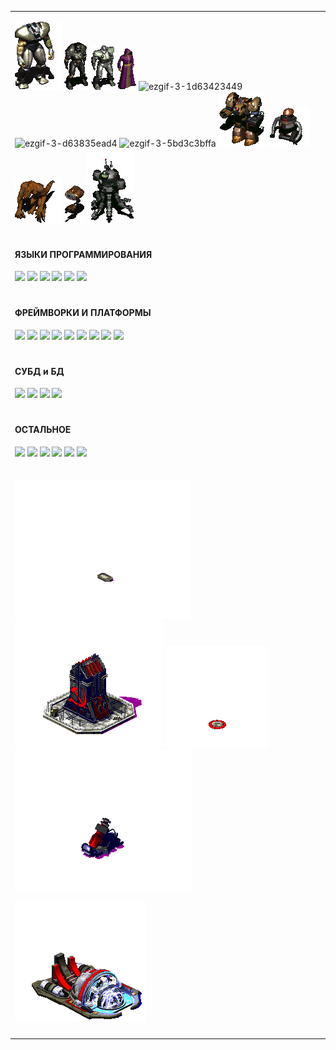 <table>
<tr>
<td>

  
![](https://github.com/XrestRus/XrestRus/blob/main/asset/Frank%20Horrigan%20Fallout2.gif) 
![](https://github.com/XrestRus/XrestRus/blob/main/asset/a-a-1.gif) 
![](https://github.com/XrestRus/XrestRus/blob/main/asset/a-a-3.gif)
![](https://github.com/XrestRus/XrestRus/blob/main/asset/a-a-2.gif) 
![ezgif-3-1d63423449](https://user-images.githubusercontent.com/52876110/147875533-b68c1855-1843-4476-8959-7d4af8f4cc32.gif)
![ezgif-3-d63835ead4](https://user-images.githubusercontent.com/52876110/147875537-abc5a32f-01f0-48a0-9a5b-69dbfda3434d.gif)
![ezgif-3-5bd3c3bffa](https://user-images.githubusercontent.com/52876110/147875545-be3af6bb-5db2-4011-b616-9b784f5b0cfc.gif)
![](https://github.com/XrestRus/XrestRus/blob/main/asset/r-a-2.gif)
![](https://github.com/XrestRus/XrestRus/blob/main/asset/r-a-3.gif)
![](https://github.com/XrestRus/XrestRus/blob/main/asset/a-a-5-m.gif) 
![](https://github.com/XrestRus/XrestRus/blob/main/asset/r-a-4-m.gif) 
![](https://github.com/XrestRus/XrestRus/blob/main/asset/r-a-1.gif) 
  
</td>

<!---
<td>
  
![Top Langs](https://github-readme-stats.vercel.app/api/top-langs/?username=XrestRus&layout=compact&langs_count=20)

</td>
-->

</tr>

<!---
<tr>
  <td>

<img src="https://github.com/XrestRus/XrestRus/raw/main/asset/1.webp" alt="" style="max-width: 100%; height:100px">
<img src="https://github.com/XrestRus/XrestRus/raw/main/asset/2.gif" alt="" style="max-width: 100%; height:100px">
<img src="https://github.com/XrestRus/XrestRus/raw/main/asset/3.gif" alt="" style="max-width: 100%; height:100px">

  </td>
</tr>
-->

<tr>
<td colspan="2">

<h4>ЯЗЫКИ ПРОГРАММИРОВАНИЯ</h4>
  
![](https://img.shields.io/badge/-typescript-%23C21325?style=for-the-badge&color=black&logo=typescript)
![](https://img.shields.io/badge/-javascript-%23C21325?style=for-the-badge&color=black&logo=javascript)
![](https://img.shields.io/badge/-php-%23C21325?style=for-the-badge&color=black&logo=php)
![](https://img.shields.io/badge/-python-%23C21325?style=for-the-badge&color=black&logo=python)
![](https://img.shields.io/badge/-CSharp-%23C21325?style=for-the-badge&color=black&logoColor=239120&logo=CSharp)
![](https://img.shields.io/badge/-Dart-%23C21325?style=for-the-badge&color=black&logoColor=239120&logo=Dart)
  
</td>
</tr>
<tr>
<td colspan="2">

<h4>ФРЕЙМВОРКИ И ПЛАТФОРМЫ</h4>
  
![](https://img.shields.io/badge/-Node.js-%23C21325?style=for-the-badge&color=black&logo=nodedotjs)
![](https://img.shields.io/badge/-React-%23C21325?style=for-the-badge&color=black&logo=react)
![](https://img.shields.io/badge/-Vue-%23C21325?style=for-the-badge&color=black&logo=vuedotjs)
![](https://img.shields.io/badge/-NET-%23C21325?style=for-the-badge&color=black&logo=dotnet)
![](https://img.shields.io/badge/-Laravel-%23C21325?style=for-the-badge&color=black&logo=laravel)
![](https://img.shields.io/badge/-Symfony-%23C21325?style=for-the-badge&color=black&logo=Symfony)
![](https://img.shields.io/badge/-Xamarin-%23C21325?style=for-the-badge&color=black&logoColor=3498DB&logo=Xamarin)
![](https://img.shields.io/badge/-Django-%23C21325?style=for-the-badge&color=black&logo=django)
![](https://img.shields.io/badge/-Flutter-%23C21325?style=for-the-badge&color=black&logo=flutter)
 
</td>
</tr>

<tr>
<td colspan="2">

<h4>СУБД и БД</h4>
  
![](https://img.shields.io/badge/-MySQL-%23C21325?style=for-the-badge&color=black&logo=MySQL)
![](https://img.shields.io/badge/-MariaDB-%23C21325?style=for-the-badge&color=black&logo=MariaDB)
![](https://img.shields.io/badge/-Oracle-%23C21325?style=for-the-badge&color=black&logo=Oracle)
![](https://img.shields.io/badge/-PostgreSQL-%23C21325?style=for-the-badge&color=black&logo=postgresql)
  
</td>
</tr>

<tr>
<td colspan="2">

<h4>ОСТАЛЬНОЕ</h4>
  
![](https://img.shields.io/badge/-css3-%23C21325?style=for-the-badge&color=black&logoColor=1572B6&logo=css3)
![](https://img.shields.io/badge/-html5-%23C21325?style=for-the-badge&color=black&logoColor=E34F26&logo=html5)
![](https://img.shields.io/badge/-Docker-%23C21325?style=for-the-badge&color=black&logoColor=2496ED&logo=Docker)
![](https://img.shields.io/badge/-LXC-%23C21325?style=for-the-badge&color=black&logo=linuxcontainers)
![](https://img.shields.io/badge/-Bash-%23C21325?style=for-the-badge&color=black&logo=gnubash)
![](https://img.shields.io/badge/-Webpack-%23C21325?style=for-the-badge&color=black&logo=webpack)
  
</td>
</tr>


<tr>
<td>
  
![](https://github.com/XrestRus/XrestRus/blob/main/asset/r1.webp) 
![](https://github.com/XrestRus/XrestRus/blob/main/asset/r2.webp) 
![](https://github.com/XrestRus/XrestRus/blob/main/asset/r3.webp) 
![](https://github.com/XrestRus/XrestRus/blob/main/asset/r5.webp) 
  
![](https://github.com/XrestRus/XrestRus/blob/main/asset/r4.webp) 
</td>
</tr>

<tr>
<td>


</td>
</tr>

</table>


